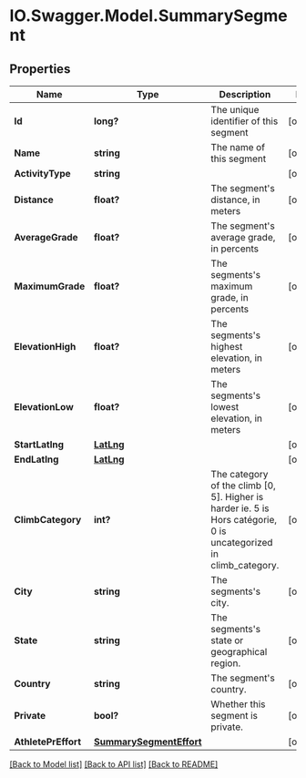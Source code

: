 # IO.Swagger.Model.SummarySegment
## Properties

Name | Type | Description | Notes
------------ | ------------- | ------------- | -------------
**Id** | **long?** | The unique identifier of this segment | [optional] 
**Name** | **string** | The name of this segment | [optional] 
**ActivityType** | **string** |  | [optional] 
**Distance** | **float?** | The segment&#39;s distance, in meters | [optional] 
**AverageGrade** | **float?** | The segment&#39;s average grade, in percents | [optional] 
**MaximumGrade** | **float?** | The segments&#39;s maximum grade, in percents | [optional] 
**ElevationHigh** | **float?** | The segments&#39;s highest elevation, in meters | [optional] 
**ElevationLow** | **float?** | The segments&#39;s lowest elevation, in meters | [optional] 
**StartLatlng** | [**LatLng**](LatLng.md) |  | [optional] 
**EndLatlng** | [**LatLng**](LatLng.md) |  | [optional] 
**ClimbCategory** | **int?** | The category of the climb [0, 5]. Higher is harder ie. 5 is Hors catégorie, 0 is uncategorized in climb_category. | [optional] 
**City** | **string** | The segments&#39;s city. | [optional] 
**State** | **string** | The segments&#39;s state or geographical region. | [optional] 
**Country** | **string** | The segment&#39;s country. | [optional] 
**Private** | **bool?** | Whether this segment is private. | [optional] 
**AthletePrEffort** | [**SummarySegmentEffort**](SummarySegmentEffort.md) |  | [optional] 

[[Back to Model list]](../README.md#documentation-for-models) [[Back to API list]](../README.md#documentation-for-api-endpoints) [[Back to README]](../README.md)

